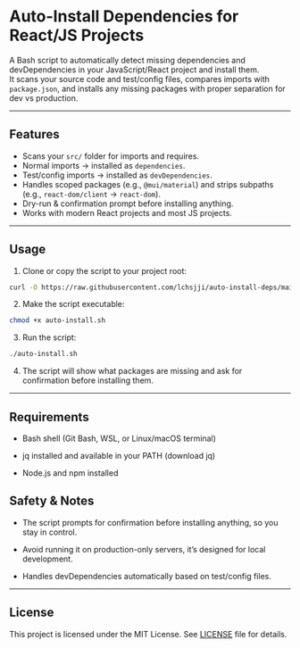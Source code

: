 # Auto-Install Dependencies for React/JS Projects

A Bash script to automatically detect missing dependencies and devDependencies in your JavaScript/React project and install them.  
It scans your source code and test/config files, compares imports with `package.json`, and installs any missing packages with proper separation for dev vs production.

---

## Features

- Scans your `src/` folder for imports and requires.
- Normal imports → installed as `dependencies`.
- Test/config imports → installed as `devDependencies`.
- Handles scoped packages (e.g., `@mui/material`) and strips subpaths (e.g., `react-dom/client` → `react-dom`).
- Dry-run & confirmation prompt before installing anything.
- Works with modern React projects and most JS projects.

---

## Usage

1. Clone or copy the script to your project root:

```bash
curl -O https://raw.githubusercontent.com/lchsjji/auto-install-deps/main/auto-install.sh

```
2. Make the script executable:

```bash
chmod +x auto-install.sh
```

3. Run the script:

```bash
./auto-install.sh
```

4. The script will show what packages are missing and ask for confirmation before installing them.

---

## Requirements

- Bash shell (Git Bash, WSL, or Linux/macOS terminal)

- jq installed and available in your PATH (download jq)

- Node.js and npm installed

## Safety & Notes

- The script prompts for confirmation before installing anything, so you stay in control.

- Avoid running it on production-only servers, it’s designed for local development.

- Handles devDependencies automatically based on test/config files.

---

## License

This project is licensed under the MIT License. See [LICENSE](LICENSE) file for details.
